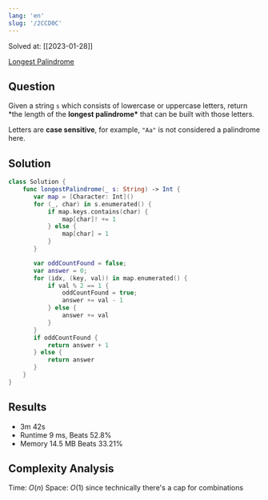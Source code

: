 ```yaml
---
lang: 'en'
slug: '/2CCD0C'
---
```


Solved at: [[2023-01-28]]

[Longest Palindrome](https://leetcode.com/problems/longest-palindrome)

## Question

Given a string `s` which consists of lowercase or uppercase letters, return \*the length of the **longest palindrome\*** that can be built with those letters.

Letters are **case sensitive**, for example, `"Aa"` is not considered a palindrome here.

## Solution

```swift
class Solution {
    func longestPalindrome(_ s: String) -> Int {
       var map = [Character: Int]()
       for (_, char) in s.enumerated() {
           if map.keys.contains(char) {
               map[char]! += 1
           } else {
               map[char] = 1
           }
       }

       var oddCountFound = false;
       var answer = 0;
       for (idx, (key, val)) in map.enumerated() {
           if val % 2 == 1 {
               oddCountFound = true;
               answer += val - 1
           } else {
               answer += val
           }
       }
       if oddCountFound {
           return answer + 1
       } else {
           return answer
       }
    }
}
```

## Results

- 3m 42s
- Runtime 9 ms, Beats 52.8%
- Memory 14.5 MB Beats 33.21%

## Complexity Analysis

Time: $O(n)$
Space: $O(1)$ since technically there's a cap for combinations

